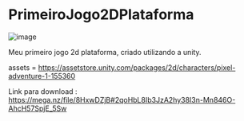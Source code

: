 # PrimeiroJogo2DPlataforma




![image](https://user-images.githubusercontent.com/63824002/120034832-043cd680-bfd4-11eb-9bdb-d7a881e51799.png)


Meu primeiro jogo 2d plataforma, criado utilizando a unity.

assets = https://assetstore.unity.com/packages/2d/characters/pixel-adventure-1-155360


Link para download : https://mega.nz/file/8HxwDZjB#2qoHbL8Ib3JzA2hy38I3n-Mn846O-AhcH57SpjE_5Sw

